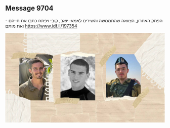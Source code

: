 ## Message 9704

הפתק האחרון, הצוואה שהתממשה והשירים לאמא:
יואב, קובי ויפתח כתבו את חייהם - ואת מותם
https://www.idf.il/197354

![Photo](./9704/9704_photo.jpg)
